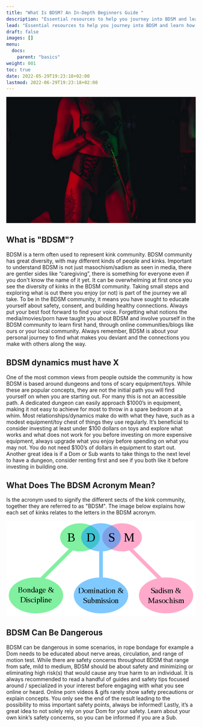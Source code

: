 ```yaml
---
title: "What Is BDSM? An In-Depth Beginners Guide "
description: "Essential resources to help you journey into BDSM and learn how to be safe, confident and educated. BDSM is a personal journey, learn how to start yours here."
lead: "Essential resources to help you journey into BDSM and learn how to be safe, confident and educated. BDSM is a personal journey, learn how to start yours here."
draft: false
images: []
menu:
  docs:
    parent: "basics"
weight: 001
toc: true
date: 2022-05-29T19:23:18+02:00
lastmod: 2022-06-29T19:23:18+02:00
---
```


![Image](Fq9vwU2IkO.webp)

## What is "BDSM"?

BDSM is a term often used to represent kink community. BDSM community has great diversity, with may different kinds of people and kinks. Important to understand BDSM is not just masochism/sadism as seen in media, there are gentler sides like “caregiving”, there is something for everyone even if you don't know the name of it yet. It can be overwhelming at first once you see the diversity of kinks in the BDSM community. Taking small steps and exploring what is out there you enjoy (or not) is part of the journey we all take. To be in the BDSM community, it means you have sought to educate yourself about safety, consent, and building healthy connections. Always put your best foot forward to find your voice. Forgetting what notions the media/movies/porn have taught you about BDSM and involve yourself in the BDSM community to learn first hand, through online communities/blogs like ours or your local community. Always remember, BDSM is about your personal journey to find what makes you deviant and the connections you make with others along the way.

## BDSM dynamics must have X

One of the most common views from people outside the community is how BDSM is based around dungeons and tons of scary equipment/toys. While these are popular concepts, they are not the initial path you will find yourself on when you are starting out. For many this is not an accessible path. A dedicated dungeon can easily approach $1000’s in equipment, making it not easy to achieve for most to throw in a spare bedroom at a whim. Most relationships/dynamics make do with what they have, such as a modest equipment/toy chest of things they use regularly. It’s beneficial to consider investing at least under $100 dollars on toys and explore what works and what does not work for you before investing on more expensive equipment, always upgrade what you enjoy before spending on what you may not. You do not need $100’s of dollars in equipment to start out. Another great idea is if a Dom or Sub wants to take things to the next level to have a dungeon, consider renting first and see if you both like it before investing in building one.

## What Does The BDSM Acronym Mean?

Is the acronym used to signify the different sects of the kink community, together they are referred to as "BDSM". The image below explains how each set of kinks relates to the letters in the BDSM acronym.

![Image alt text](doc-BDSM-acronym.png)

## BDSM Can Be Dangerous

BDSM can be dangerous in some scenarios, in rope bondage for example a Dom needs to be educated about nerve areas, circulation, and range of motion test. While there are safety concerns throughout BDSM that range from safe, mild to medium, BDSM should be about safety and minimizing or eliminating high risk(s) that would cause any true harm to an individual. It is always recommended to read a handful of guides and safety tips focused around / specialized in your interest before engaging with what you see online or heard. Online porn videos & gifs rarely show safety precautions or explain concepts. You only see the end of the result leading to the possibility to miss important safety points, always be informed! Lastly, it’s a great idea to not solely rely on your Dom for your safety. Learn about your own kink’s safety concerns, so you can be informed if you are a Sub.